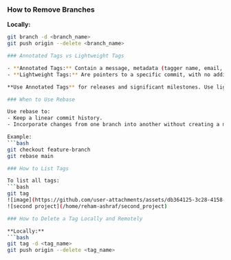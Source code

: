 ### How to Remove Branches

**Locally:**
```bash
git branch -d <branch_name>
git push origin --delete <branch_name>

### Annotated Tags vs Lightweight Tags

- **Annotated Tags:** Contain a message, metadata (tagger name, email, date), and are stored as full objects in Git history.
- **Lightweight Tags:** Are pointers to a specific commit, with no additional metadata.

**Use Annotated Tags** for releases and significant milestones. Use lightweight tags for quick, local references.

### When to Use Rebase

Use rebase to:
- Keep a linear commit history.
- Incorporate changes from one branch into another without creating a merge commit.

Example:
```bash
git checkout feature-branch
git rebase main

### How to List Tags

To list all tags:
```bash
git tag
![image](https://github.com/user-attachments/assets/db364125-3c28-4158-afde-5f2232b3fef4)
![second project](/home/reham-ashraf/second_project)

### How to Delete a Tag Locally and Remotely

**Locally:**
```bash
git tag -d <tag_name>
git push origin --delete <tag_name>
